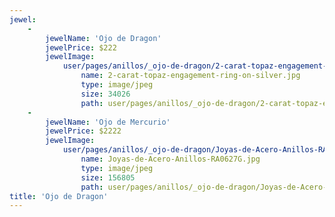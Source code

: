 ```yaml
---
jewel:
    -
        jewelName: 'Ojo de Dragon'
        jewelPrice: $222
        jewelImage:
            user/pages/anillos/_ojo-de-dragon/2-carat-topaz-engagement-ring-on-silver.jpg:
                name: 2-carat-topaz-engagement-ring-on-silver.jpg
                type: image/jpeg
                size: 34026
                path: user/pages/anillos/_ojo-de-dragon/2-carat-topaz-engagement-ring-on-silver.jpg
    -
        jewelName: 'Ojo de Mercurio'
        jewelPrice: $2222
        jewelImage:
            user/pages/anillos/_ojo-de-dragon/Joyas-de-Acero-Anillos-RA0627G.jpg:
                name: Joyas-de-Acero-Anillos-RA0627G.jpg
                type: image/jpeg
                size: 156805
                path: user/pages/anillos/_ojo-de-dragon/Joyas-de-Acero-Anillos-RA0627G.jpg
title: 'Ojo de Dragon'
---
```


